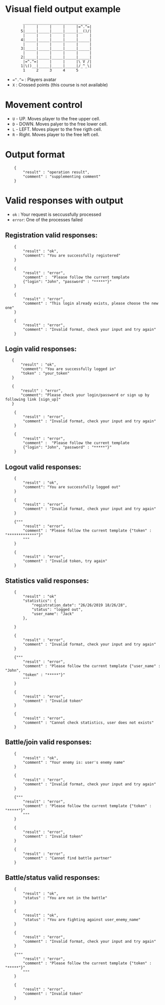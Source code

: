 # Visual field output example
``` 
        ______________________________
        |     |     |     |     |=^.^=|
       5|_____|_____|_____|_____|__()/|
        |     |     |     |     |     |
       4|_____|_____|_____|_____|_____|
        |     |     |     |     |     |
       3|_____|_____|_____|_____|_____|
        |     |     |     |     |     |
       2|_____|_____|_____|_____|_____|
        |=^.^=|     |     |     |\ V /|
       1|\()__|_____|_____|_____|/_^_\|
        1     2     3     4     5

```
  - `=^.^=` : Players avatar 
  - `X`  : Crossed points (this course is not available)
 

 # Movement control
   - `U` - UP. Moves player to the free upper cell.
   - `D` - DOWN. Moves palyer to the free lower cell.
   - `L` - LEFT. Moves player to the free rigth cell.
   - `R` - Right. Moves player to the free left cell.


# Output format
``` 
    { 
        "result" : "operation result",
        "comment" : "supplementing comment"
    }

```

# Valid responses with output
 - `ok` : Your request is seccussfully processed
 - `error`: One of the processes failed

## Registration valid responses:
```
    {
        "result" : "ok",
        "comment": "You are successfully registered"
    }
```
```
    {
        "result" : "error",
        "comment" :  "Please follow the current template 
        {"login": "John", "password" : "*****"}"
    }
```
```
    {
        "result" : "error",
        "comment" : "This login already exists, please choose the new one"
    }
```
```
    {
        "result" : "error",
        "comment" : "Invalid format, check your input and try again"
    }
```
 ## Login valid responses:
 ```
    {
        "result" : "ok",
        "comment": "You are successfully logged in"
        "token" : "your_token"
    }
 ```
 ```
    {
        "result" : "error",
        "comment": "Please check your login/password or sign up by following link [sign_up]"
    }
```
```
    {
        "result" : "error",
        "comment" : "Invalid format, check your input and try again"
    }
```
```
    {
        "result" : "error",
        "comment" :  "Please follow the current template 
        {"login": "John", "password" : "*****"}"
    }
```

## Logout valid responses:
```
    {
        "result" : "ok",
        "comment": "You are successfully logged out"
    }
```
```
    {
        "result" : "error",
        "comment" : "Invalid format, check your input and try again"
    }
```
```
    {"""
        "result" : "error",
        "comment" : "Please follow the current template {"token" : "*************"}"
        """
    }
```
```
    {
        "result" : "error",
        "comment" : "Invalid token, try again"
    }
```

## Statistics valid responses:
```
    {
        "result" : "ok"
        "statistics": {
            "registration_date": "26/26/2019 18/26/28", 
            "status": "logged out", 
            "user_name": "Jack"
        }, 

    }
```
```
    {
        "result" : "error",
        "comment" : "Invalid format, check your input and try again"
    }
```
```
    {"""
        "result" : "error",
        "comment" : "Please follow the current template {"user_name" : "John",
        "token" : "*****"}"
        """
    }
```
```
    {
        "result" : "error",
        "comment" : "Invalid token"
    }
```
```
    {
        "result" : "error",
        "comment" : "Cannot check statistics, user does not exists"
    }
```
 
## Battle/join valid responses:
```
    {
        "result" : "ok",
        "comment" : "Your enemy is: user's enemy name" 
    }
```
```
    {
        "result" : "error",
        "comment" : "Invalid format, check your input and try again"
    }
```
```
    {"""
        "result" : "error",
        "comment" : "Please follow the current template {"token" : "*****"}"
        """
    }
```
```
    {
        "result" : "error",
        "comment" : "Invalid token"
    }
```
```
    {
        "result" : "error",
        "comment" : "Cannot find battle partner"
    }
```

## Battle/status valid responses:
```
    {
        "result" : "ok",
        "status" : "You are not in the battle"
    }
```
```
    {
        "result" : "ok",
        "status" : "You are fighting against user_enemy_name" 
    }
```
```
    {
        "result" : "error",
        "comment" : "Invalid format, check your input and try again"
    }
```
```
    {"""
        "result" : "error",
        "comment" : "Please follow the current template {"token" : "*****"}"
        """
    }
```
```
    {
        "result" : "error",
        "comment" : "Invalid token"
    }
```

